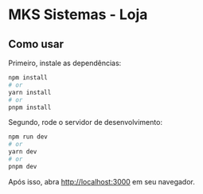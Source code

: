# MKS Sistemas - Loja

## Como usar

Primeiro, instale as dependências:
```bash
npm install
# or
yarn install
# or
pnpm install
```

Segundo, rode o servidor de desenvolvimento:

```bash
npm run dev
# or
yarn dev
# or
pnpm dev
```
Após isso, abra [http://localhost:3000](http://localhost:3000) em seu navegador.
